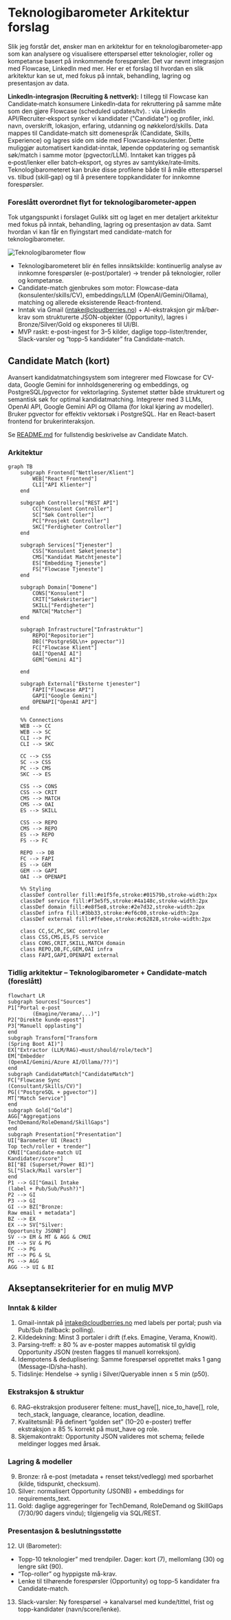 # Teknologibarometer Arkitektur forslag

Slik jeg forstår det, ønsker man en arkitektur for en teknologibarometer-app som kan analysere og visualisere etterspørsel etter teknologier, roller og kompetanse basert på innkommende forespørsler. 
Det var nevnt integrasjon med Flowcase, LinkedIn med mer. Her er et forslag til hvordan en slik arkitektur kan se ut, med fokus på inntak, behandling, lagring og presentasjon av data.

**LinkedIn-integrasjon (Recruiting & nettverk):** I tillegg til Flowcase kan Candidate‑match konsumere LinkedIn‑data for rekruttering på samme måte som den gjøre Flowcase (scheduled updates/tv).
: via LinkedIn API/Recruiter‑eksport synker vi kandidater ("Candidate") og profiler, inkl. navn, overskrift, lokasjon, erfaring, utdanning og nøkkelord/skills. Data mappes til Candidate‑match sitt domenespråk (Candidate, Skills, Experience) og lagres side om side med Flowcase‑konsulenter. Dette muliggjør automatisert kandidat‑inntak, løpende oppdatering og semantisk søk/match i samme motor (pgvector/LLM). Inntaket kan trigges på e‑post/lenker eller batch‑eksport, og styres av samtykke/rate‑limits. Teknologibarometeret kan bruke disse profilene både til å måle etterspørsel vs. tilbud (skill‑gap) og til å presentere toppkandidater for innkomne forespørsler.

### Foreslått overordnet flyt for teknologibarometer-appen

Tok utgangspunkt i forslaget Gulikk sitt og laget en mer detaljert arkitektur med fokus på inntak, behandling, lagring og presentasjon av data. 
Samt hvordan vi kan får en flyingstart med candidate-match for teknologibarometer.
    
![Teknologibarometer flow](flow_teknologibarometer_gullikk.png) 

* Teknologibarometeret blir én felles innsiktskilde: kontinuerlig analyse av innkomne forespørsler (e-post/portaler) → trender på teknologier, roller og kompetanse.
* Candidate-match gjenbrukes som motor: Flowcase-data (konsulenter/skills/CV), embeddings/LLM (OpenAI/Gemini/Ollama), matching og allerede eksisterende React-frontend.
* Inntak via Gmail (intake@cloudberries.no) + AI-ekstraksjon gir må/bør-krav som strukturerte JSON-objekter (Opportunity), lagres i Bronze/Silver/Gold og eksponeres til UI/BI.
* MVP raskt: e-post-ingest for 3–5 kilder, daglige topp-lister/trender, Slack-varsler og “topp-5 kandidater” fra Candidate-match.

## Candidate Match (kort)

Avansert kandidatmatchingsystem som integrerer med Flowcase for CV-data, Google Gemini for innholdsgenerering og embeddings, og PostgreSQL/pgvector for vektorlagring. Systemet støtter både strukturert og semantisk søk for optimal kandidatmatching.
Integrerer med 3 LLMs, OpenAI API, Google Gemini API og Ollama (for lokal kjøring av modeller). Bruker pgvector for effektiv vektorsøk i PostgreSQL. Har en React-basert frontend for brukerinteraksjon.

Se [README.md](@file:README.md) for fullstendig beskrivelse av Candidate Match.

### Arkitektur

```mermaid
graph TB
    subgraph Frontend["Nettleser/Klient"]
        WEB["React Frontend"]
        CLI["API Klienter"]
    end

    subgraph Controllers["REST API"]
        CC["Konsulent Controller"]
        SC["Søk Controller"]
        PC["Prosjekt Controller"]
        SKC["Ferdigheter Controller"]
    end

    subgraph Services["Tjenester"]
        CSS["Konsulent Søketjeneste"]
        CMS["Kandidat Matchtjeneste"]
        ES["Embedding Tjeneste"]
        FS["Flowcase Tjeneste"]
    end

    subgraph Domain["Domene"]
        CONS["Konsulent"]
        CRIT["Søkekriterier"]
        SKILL["Ferdigheter"]
        MATCH["Matcher"]
    end

    subgraph Infrastructure["Infrastruktur"]
        REPO["Repositorier"]
        DB[("PostgreSQL\n+ pgvector")]
        FC["Flowcase Klient"]
        OAI["OpenAI AI"]
        GEM["Gemini AI"]
        
    end

    subgraph External["Eksterne tjenester"]
        FAPI["Flowcase API"]
        GAPI["Google Gemini"]
        OPENAPI["OpenAI API"]
    end

    %% Connections
    WEB --> CC
    WEB --> SC
    CLI --> PC
    CLI --> SKC
    
    CC --> CSS
    SC --> CSS
    PC --> CMS
    SKC --> ES
    
    CSS --> CONS
    CSS --> CRIT
    CMS --> MATCH
    CMS --> OAI
    ES --> SKILL
    
    CSS --> REPO
    CMS --> REPO
    ES --> REPO
    FS --> FC
    
    REPO --> DB
    FC --> FAPI
    ES --> GEM
    GEM --> GAPI
    OAI --> OPENAPI 
    
    %% Styling
    classDef controller fill:#e1f5fe,stroke:#01579b,stroke-width:2px
    classDef service fill:#f3e5f5,stroke:#4a148c,stroke-width:2px
    classDef domain fill:#e8f5e8,stroke:#2e7d32,stroke-width:2px
    classDef infra fill:#3bb33,stroke:#ef6c00,stroke-width:2px
    classDef external fill:#ffebee,stroke:#c62828,stroke-width:2px
    
    class CC,SC,PC,SKC controller
    class CSS,CMS,ES,FS service
    class CONS,CRIT,SKILL,MATCH domain
    class REPO,DB,FC,GEM,OAI infra
    class FAPI,GAPI,OPENAPI external
```


### Tidlig arkitektur – Teknologibarometer + Candidate-match (foreslått)

```mermaid
flowchart LR
subgraph Sources["Sources"]
P1["Portal e-post
        (Emagine/Verama/...)"]
P2["Direkte kunde-epost"]
P3["Manuell opplasting"]
end
subgraph Transform["Transform
(Spring Boot AI)"]
EX["Extractor (LLM/RAG)→must/should/role/tech"]
EM["Embedder
(OpenAI/Gemini/Azure AI/Ollama/??)"]
end
subgraph CandidateMatch["CandidateMatch"]
FC["Flowcase Sync
(Consultant/Skills/CV)"]
PG[("PostgreSQL + pgvector")]
MT["Match Service"]
end
subgraph Gold["Gold"]
AGG["Aggregations
TechDemand/RoleDemand/SkillGaps"]
end
subgraph Presentation["Presentation"]
UI["Barometer UI (React)
Top tech/roller + trender"]
CMUI["Candidate-match UI
Kandidater/score"]
BI["BI (Superset/Power BI)"]
SL["Slack/Mail varsler"]
end
P1 --> GI["Gmail Intake
(label + Pub/Sub/Push?)"]
P2 --> GI
P3 --> GI
GI --> BZ["Bronze:
Raw email + metadata"]
BZ --> EX
EX --> SV["Silver:
Opportunity JSONB"]
SV --> EM & MT & AGG & CMUI
EM --> SV & PG
FC --> PG
MT --> PG & SL
PG --> AGG
AGG --> UI & BI

```

## Akseptansekriterier for en mulig MVP

### Inntak & kilder
1.	Gmail-inntak på intake@cloudberries.no med labels per portal; push via Pub/Sub (fallback: polling).
2.	Kildedekning: Minst 3 portaler i drift (f.eks. Emagine, Verama, Knowit).
3.	Parsing-treff: ≥ 80 % av e-poster mappes automatisk til gyldig Opportunity JSON (resten flagges til manuell korreksjon).
4.	Idempotens & deduplisering: Samme forespørsel opprettet maks 1 gang (Message-ID/sha-hash).
5.	Tidslinje: Hendelse → synlig i Silver/Queryable innen ≤ 5 min (p50).

### Ekstraksjon & struktur
6.	RAG-ekstraksjon produserer feltene: must_have[], nice_to_have[], role, tech_stack, language, clearance, location, deadline.
7.	Kvalitetsmål: På definert “golden set” (10–20 e-poster) treffer ekstraksjon ≥ 85 % korrekt på must_have og role.
8.	Skjemakontrakt: Opportunity JSON valideres mot schema; feilede meldinger logges med årsak.

### Lagring & modeller
9.	Bronze: rå e-post (metadata + renset tekst/vedlegg) med sporbarhet (kilde, tidspunkt, checksum).
10.	Silver: normalisert Opportunity (JSONB) + embeddings for requirements_text.
11.	Gold: daglige aggregeringer for TechDemand, RoleDemand og SkillGaps (7/30/90 dagers vindu); tilgjengelig via SQL/REST.

### Presentasjon & beslutningsstøtte
12.	UI (Barometer):
* Topp-10 teknologier” med trendpiler. Dager: kort (7), mellomlang (30) og lengre sikt (90).
* “Top-roller” og hyppigste må-krav.
* Lenke til tilhørende forespørsler (Opportunity) og topp-5 kandidater fra Candidate-match.

13.	Slack-varsler: Ny forespørsel → kanalvarsel med kunde/tittel, frist og topp-kandidater (navn/score/lenke).